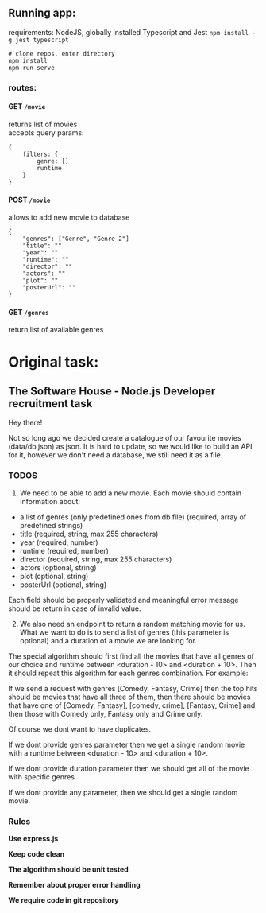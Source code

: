 ## Running app:
requirements:
NodeJS, globally installed Typescript and Jest
`npm install -g jest typescript`
```
# clone repos, enter directory
npm install
npm run serve
```
### routes:
#### GET  `/movie`
returns list of movies <br>
accepts query params:
```
{
    filters: {
        genre: []
        runtime
    }
}
```
#### POST `/movie`
allows to add new movie to database
```
{
    "genres": ["Genre", "Genre 2"]
    "title": ""
    "year": ""
    "runtime": ""
    "director": ""
    "actors": ""
    "plot": ""
    "posterUrl": ""
}
```
#### GET  `/genres`
return list of available genres

# Original task:

## The Software House - Node.js Developer recruitment task

Hey there!

Not so long ago we decided create a catalogue of our favourite movies (data/db.json) as json. It is hard to update, so we would like to build an API
for it, however we don't need a database, we still need it as a file.

### TODOS

1. We need to be able to add a new movie. Each movie should contain information about:

- a list of genres (only predefined ones from db file) (required, array of predefined strings)
- title (required, string, max 255 characters)
- year (required, number)
- runtime (required, number)
- director (required, string, max 255 characters)
- actors (optional, string)
- plot (optional, string)
- posterUrl (optional, string)

Each field should be properly validated and meaningful error message should be return in case of invalid value.

2. We also need an endpoint to return a random matching movie for us. What we want to do is to send a list of genres (this parameter is optional) and a duration of a movie we are looking for.

The special algorithm should first find all the movies that have all genres of our choice and runtime between <duration - 10> and <duration + 10>. Then it should repeat this algorithm for each genres combination. For example:

If we send a request with genres [Comedy, Fantasy, Crime] then the top hits should be movies that have all three of them, then there should be movies that have one of [Comedy, Fantasy], [comedy, crime], [Fantasy, Crime] and then those with Comedy only, Fantasy only and Crime only.

Of course we dont want to have duplicates.

If we dont provide genres parameter then we get a single random movie with a runtime between <duration - 10> and <duration + 10>.

If we dont provide duration parameter then we should get all of the movie with specific genres.

If we dont provide any parameter, then we should get a single random movie.

### Rules

**Use express.js**

**Keep code clean**

**The algorithm should be unit tested**

**Remember about proper error handling**

**We require code in git repository**
